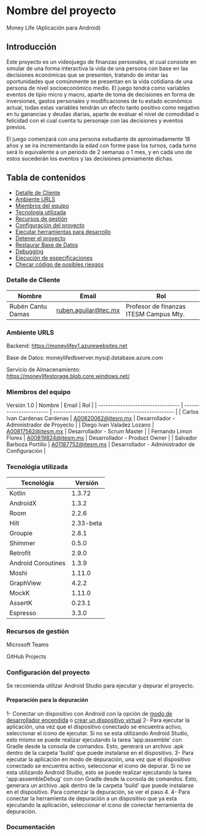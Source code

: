 # Nombre del proyecto

Money Life (Aplicación para Android)
## Introducción

Este proyecto es un videojuego de finanzas personales, el cual consiste en simular de una forma interactiva la vida de una persona con base en las decisiones económicas que se presenten, tratando de imitar las oportunidades que comúnmente se presentan en la vida cotidiana de una persona de nivel socioeconómico medio. El juego tendrá como variables eventos de tipio micro y macro, aparte de toma de decisiones en forma de inversiones, gastos personales y modificaciones de tu estado económico actual, todas estas variables tendrán un efecto tanto positivo como negativo en tu ganancias y deudas diarias, aparte de evaluar el nivel de comodidad o felicidad con el cual cuenta tu personaje con las decisiones y eventos previos.

El juego comenzará con una persona estudiante de aproximadamente 18 años y se ira incrementando la edad con forme pase los turnos, cada turno será lo equivalente a un periodo de 2 semanas o 1 mes, y en cada uno de estos sucederán los eventos y las decisiones previamente dichas.


## Tabla de contenidos

* [Detalle de Cliente](#client-details)
* [Ambiente URLS](#environment-urls)
* [Miembros del equipo](#team-members)
* [Tecnología utilizada](#technology-stack)
* [Recursos de gestión](#management-resources)
* [Configuración del proyecto](#setup-the-project)
* [Ejecutar herramientas para desarrollo](#running-the-stack-for-development)
* [Detener el proyecto](#stop-the-project)
* [Restaurar Base de Datos](#restoring-the-database)
* [Debugging](#debugging)
* [Ejecución de especificaciones](#running-specs)
* [Checar código de posibles riesgos](#checking-code-for-potential-issues)

### Detalle de Cliente

| Nombre                         | Email                | Rol                                                                                |
| ------------------------------ | -------------------- | ---------------------------------------------------------------------------------- |
| Rubén Cantu Damas | ruben.aguilar@tec.mx | Profesor de finanzas ITESM Campus Mty. |

### Ambiente URLS

Backend: https://moneylifev1.azurewebsites.net

Base de Datos: moneylifedbserver.mysql.database.azure.com

Servicio de Almacenamiento: https://moneylifestorage.blob.core.windows.net/

### Miembros del equipo

Versión 1.0
| Nombre                            | Email                   | Rol                                               |
| --------------------------------- | ----------------------- | ------------------------------------------------- |
| Carlos Ivan Cardenas Cardenas     | A00820062@itesm.mx      | Desarrollador - Administrador de Proyecto         |
| Diego Ivan Valadez Lozano         | A00817562@itesm.mx      | Desarrollador - Scrum Master                      |
| Fernando Limon Flores             | A00819824@itesm.mx      | Desarrollador - Product Owner                     |
| Salvador Barboza Portillo         | A01187752@itesm.mx      | Desarrollador - Administrador de Configuración    |


### Tecnológia utilizada

| Tecnológia      | Versión      |
| --------------- | ------------ |
| Kotlin          | 1.3.72       |
| AndroidX        | 1.3.2        |
| Room            | 2.2.6        |
| Hilt            | 2.33-beta    |
| Groupie         | 2.8.1        |
| Shimmer         | 0.5.0        |
| Retrofit        | 2.9.0        |
| Android Coroutines | 1.3.9     |
| Moshi           | 1.11.0       |
| GraphView       | 4.2.2        |
| MockK           | 1.11.0       |
| AssertK         | 0.23.1       |
| Espresso        | 3.3.0        |


### Recursos de gestión

Microsoft Teams

GitHub Projects

### Configuración del proyecto  
Se recomienda utilizar Android Studio para ejecutar y depurar el proyecto.
#### Preparación para la depuración
1- Conectar un dispositivo con Android con la opción de [modo de desarrollador encendida](https://developer.android.com/studio/debug/dev-options#enable) o [crear un dispositivo virtual](https://developer.android.com/studio/run/managing-avds)
2- Para ejecutar la aplicación, una vez que el dispositivo conectado se encuentra activo, seleccionar el icono de ejecutar. Si no se esta utilizando Android Studio, esto mismo se puede realizar ejecutando la tarea 'app:assemble' con Gradle desde la consola de comandos. Esto, generará un archivo .apk dentro de la carpeta 'build' que puede instalarse en el dispositivo.
3- Para ejecutar la aplicación en modo de depuración, una vez que el dispositivo conectado se encuentra activo, seleccionar el icono de depurar. Si no se esta utilizando Android Studio, esto se puede realizar ejecutando la tarea 'app:assembleDebug' con con Gradle desde la consola de comandos. Esto, generara un archivo .apk dentro de la carpeta 'build' que puede instalarse en el dispositivo. Para comenzar la depuración, se ver el paso 4.
4- Para conectar la herramienta de depuración a un dispositivo que ya esta ejecutando la aplicación, seleccionar el icono de conectar herramienta de depuración.



### Documentación
